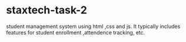 # staxtech-task-2
student management system using html ,css and js. It typically includes features for student enrollment ,attendence tracking, etc.
